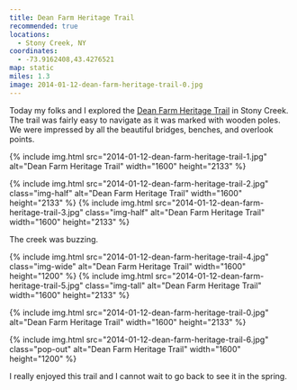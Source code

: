 ```yaml
---
title: Dean Farm Heritage Trail
recommended: true
locations:
  - Stony Creek, NY
coordinates:
  - -73.9162408,43.4276521
map: static
miles: 1.3
image: 2014-01-12-dean-farm-heritage-trail-0.jpg
---
```


Today my folks and I explored the <a href="http://www.adirondackjournal.com/news/2013/jul/01/work-continues-dean-farm-trail-stony-creek/" data-proofer-ignore>Dean Farm Heritage Trail</a> in Stony Creek. The trail was fairly easy to navigate as it was marked with wooden poles. We were impressed by all the beautiful bridges, benches, and overlook points.

<div class="photos">

{% include img.html src="2014-01-12-dean-farm-heritage-trail-1.jpg" alt="Dean Farm Heritage Trail" width="1600" height="2133" %}

{% include img.html src="2014-01-12-dean-farm-heritage-trail-2.jpg" class="img-half" alt="Dean Farm Heritage Trail" width="1600" height="2133" %}
{% include img.html src="2014-01-12-dean-farm-heritage-trail-3.jpg" class="img-half" alt="Dean Farm Heritage Trail" width="1600" height="2133" %}

</div>

The creek was buzzing.

<div class="photos">

{% include img.html src="2014-01-12-dean-farm-heritage-trail-4.jpg" class="img-wide" alt="Dean Farm Heritage Trail" width="1600" height="1200" %}
{% include img.html src="2014-01-12-dean-farm-heritage-trail-5.jpg" class="img-tall" alt="Dean Farm Heritage Trail" width="1600" height="2133" %}

{% include img.html src="2014-01-12-dean-farm-heritage-trail-0.jpg" alt="Dean Farm Heritage Trail" width="1600" height="2133" %}

{% include img.html src="2014-01-12-dean-farm-heritage-trail-6.jpg" class="pop-out" alt="Dean Farm Heritage Trail" width="1600" height="1200" %}

</div>

I really enjoyed this trail and I cannot wait to go back to see it in the spring.
